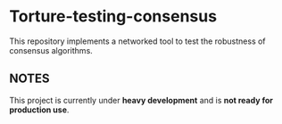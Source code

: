 # Torture-testing-consensus

This repository implements a networked tool to test the robustness of consensus algorithms.

## NOTES

This project is currently under **heavy development** and is **not ready for production use**.